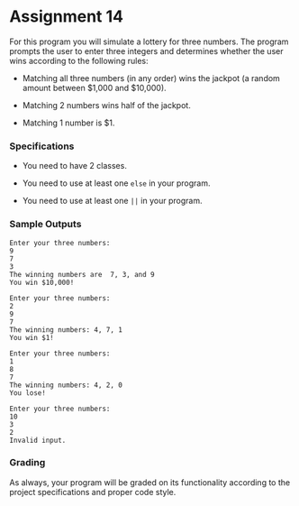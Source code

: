 # Assignment 14

For this program you will simulate a lottery for three numbers.
The program prompts the user to enter three integers and determines whether
the user wins according to the following rules:

* Matching all three numbers (in any order) wins the jackpot (a random amount between $1,000 and $10,000).

* Matching 2 numbers wins half of the jackpot.

* Matching 1 number is $1.

### Specifications

* You need to have 2 classes.

* You need to use at least one `else` in your program.

* You need to use at least one `||` in your program.

### Sample Outputs
```
Enter your three numbers:
9
7
3
The winning numbers are  7, 3, and 9
You win $10,000!
```
```
Enter your three numbers: 
2
9
7
The winning numbers: 4, 7, 1
You win $1!
```
```
Enter your three numbers: 
1
8
7
The winning numbers: 4, 2, 0
You lose!
```
```
Enter your three numbers:
10
3
2
Invalid input.
```

### Grading

As always, your program will be graded on its functionality according to the project specifications and proper code style.
